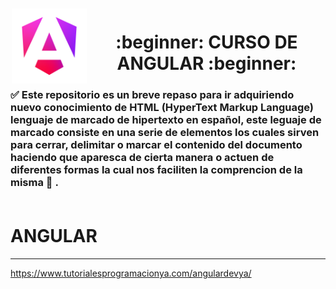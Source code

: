 <img src="https://github.com/judali05/ANGULAR/blob/main/angular_logo.png" style="width: 120px; height: 120px; margin: 2px;" align="left" >

<div align="center"><h1> :beginner: CURSO DE ANGULAR :beginner: </h1></div>

### 	:white_check_mark: Este repositorio es un breve repaso para ir adquiriendo nuevo conocimiento de HTML (HyperText Markup Language) lenguaje de marcado de hipertexto en español, este leguaje de marcado consiste en una serie de elementos los cuales sirven para cerrar, delimitar o marcar el contenido del documento haciendo que aparesca de cierta manera o actuen de diferentes formas la cual nos faciliten la comprencion de la misma :bookmark_tabs: . <br> <br>


# ANGULAR

***
https://www.tutorialesprogramacionya.com/angulardevya/

